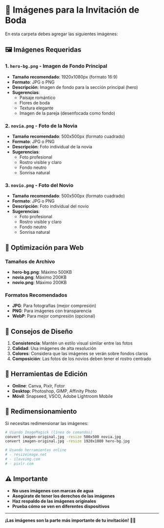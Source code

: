 # 📸 Imágenes para la Invitación de Boda

En esta carpeta debes agregar las siguientes imágenes:

## 🖼️ Imágenes Requeridas

### 1. `hero-bg.png` - Imagen de Fondo Principal
- **Tamaño recomendado**: 1920x1080px (formato 16:9)
- **Formato**: JPG o PNG
- **Descripción**: Imagen de fondo para la sección principal (hero)
- **Sugerencias**: 
  - Paisaje romántico
  - Flores de boda
  - Textura elegante
  - Imagen de la pareja (desenfocada como fondo)

### 2. `novia.png` - Foto de la Novia
- **Tamaño recomendado**: 500x500px (formato cuadrado)
- **Formato**: JPG o PNG
- **Descripción**: Foto individual de la novia
- **Sugerencias**:
  - Foto profesional
  - Rostro visible y claro
  - Fondo neutro
  - Sonrisa natural

### 3. `novio.png` - Foto del Novio
- **Tamaño recomendado**: 500x500px (formato cuadrado)
- **Formato**: JPG o PNG
- **Descripción**: Foto individual del novio
- **Sugerencias**:
  - Foto profesional
  - Rostro visible y claro
  - Fondo neutro
  - Sonrisa natural

## 📱 Optimización para Web

### Tamaños de Archivo
- **hero-bg.png**: Máximo 500KB
- **novia.png**: Máximo 200KB
- **novio.png**: Máximo 200KB

### Formatos Recomendados
- **JPG**: Para fotografías (mejor compresión)
- **PNG**: Para imágenes con transparencia
- **WebP**: Para mejor compresión (opcional)

## 🎨 Consejos de Diseño

1. **Consistencia**: Mantén un estilo visual similar entre las fotos
2. **Calidad**: Usa imágenes de alta resolución
3. **Colores**: Considera que las imágenes se verán sobre fondos claros
4. **Composición**: Las fotos de los novios deben tener el rostro centrado

## 🔧 Herramientas de Edición

- **Online**: Canva, Pixlr, Fotor
- **Desktop**: Photoshop, GIMP, Affinity Photo
- **Móvil**: Snapseed, VSCO, Adobe Lightroom Mobile

## 📏 Redimensionamiento

Si necesitas redimensionar las imágenes:

```bash
# Usando ImageMagick (línea de comandos)
convert imagen-original.jpg -resize 500x500 novia.jpg
convert imagen-original.jpg -resize 1920x1080 hero-bg.jpg

# Usando herramientas online
# - resizeimage.net
# - iloveimg.com
# - pixlr.com
```

## ⚠️ Importante

- **No uses imágenes con marcas de agua**
- **Asegúrate de tener los derechos de las imágenes**
- **Haz respaldo de las imágenes originales**
- **Prueba cómo se ven en diferentes dispositivos**

---

**¡Las imágenes son la parte más importante de tu invitación!** 📸✨ 